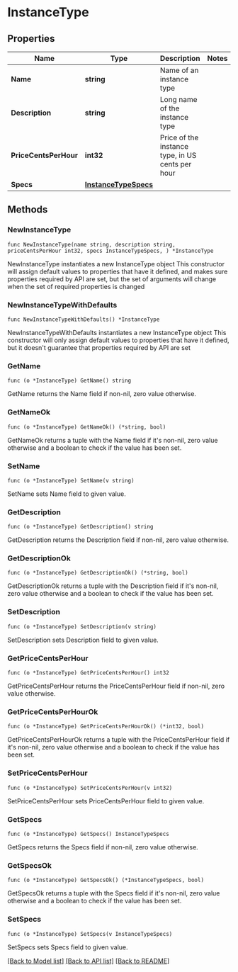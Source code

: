 # InstanceType

## Properties

Name | Type | Description | Notes
------------ | ------------- | ------------- | -------------
**Name** | **string** | Name of an instance type | 
**Description** | **string** | Long name of the instance type | 
**PriceCentsPerHour** | **int32** | Price of the instance type, in US cents per hour | 
**Specs** | [**InstanceTypeSpecs**](InstanceTypeSpecs.md) |  | 

## Methods

### NewInstanceType

`func NewInstanceType(name string, description string, priceCentsPerHour int32, specs InstanceTypeSpecs, ) *InstanceType`

NewInstanceType instantiates a new InstanceType object
This constructor will assign default values to properties that have it defined,
and makes sure properties required by API are set, but the set of arguments
will change when the set of required properties is changed

### NewInstanceTypeWithDefaults

`func NewInstanceTypeWithDefaults() *InstanceType`

NewInstanceTypeWithDefaults instantiates a new InstanceType object
This constructor will only assign default values to properties that have it defined,
but it doesn't guarantee that properties required by API are set

### GetName

`func (o *InstanceType) GetName() string`

GetName returns the Name field if non-nil, zero value otherwise.

### GetNameOk

`func (o *InstanceType) GetNameOk() (*string, bool)`

GetNameOk returns a tuple with the Name field if it's non-nil, zero value otherwise
and a boolean to check if the value has been set.

### SetName

`func (o *InstanceType) SetName(v string)`

SetName sets Name field to given value.


### GetDescription

`func (o *InstanceType) GetDescription() string`

GetDescription returns the Description field if non-nil, zero value otherwise.

### GetDescriptionOk

`func (o *InstanceType) GetDescriptionOk() (*string, bool)`

GetDescriptionOk returns a tuple with the Description field if it's non-nil, zero value otherwise
and a boolean to check if the value has been set.

### SetDescription

`func (o *InstanceType) SetDescription(v string)`

SetDescription sets Description field to given value.


### GetPriceCentsPerHour

`func (o *InstanceType) GetPriceCentsPerHour() int32`

GetPriceCentsPerHour returns the PriceCentsPerHour field if non-nil, zero value otherwise.

### GetPriceCentsPerHourOk

`func (o *InstanceType) GetPriceCentsPerHourOk() (*int32, bool)`

GetPriceCentsPerHourOk returns a tuple with the PriceCentsPerHour field if it's non-nil, zero value otherwise
and a boolean to check if the value has been set.

### SetPriceCentsPerHour

`func (o *InstanceType) SetPriceCentsPerHour(v int32)`

SetPriceCentsPerHour sets PriceCentsPerHour field to given value.


### GetSpecs

`func (o *InstanceType) GetSpecs() InstanceTypeSpecs`

GetSpecs returns the Specs field if non-nil, zero value otherwise.

### GetSpecsOk

`func (o *InstanceType) GetSpecsOk() (*InstanceTypeSpecs, bool)`

GetSpecsOk returns a tuple with the Specs field if it's non-nil, zero value otherwise
and a boolean to check if the value has been set.

### SetSpecs

`func (o *InstanceType) SetSpecs(v InstanceTypeSpecs)`

SetSpecs sets Specs field to given value.



[[Back to Model list]](../README.md#documentation-for-models) [[Back to API list]](../README.md#documentation-for-api-endpoints) [[Back to README]](../README.md)


